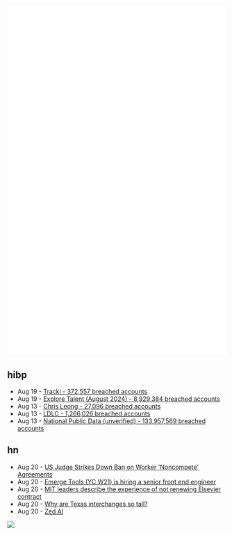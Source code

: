 ![Metrics](https://raw.githubusercontent.com/phixion/phixion/master/metrics.svg)

## hibp

<!--
for https://github.com/phixion/phixion/blob/main/.github/workflows/feeds.yml
-->
<!--START_SECTION:haveibeenpwnd-->
- Aug 19 - [Tracki - 372,557 breached accounts](https://haveibeenpwned.com/PwnedWebsites#Tracki)
- Aug 19 - [Explore Talent (August 2024) - 8,929,384 breached accounts](https://haveibeenpwned.com/PwnedWebsites#ExploreTalentAug2024)
- Aug 13 - [Chris Leong - 27,096 breached accounts](https://haveibeenpwned.com/PwnedWebsites#ChrisLeong)
- Aug 13 - [LDLC - 1,266,026 breached accounts](https://haveibeenpwned.com/PwnedWebsites#LDLC)
- Aug 13 - [National Public Data (unverified) - 133,957,569 breached accounts](https://haveibeenpwned.com/PwnedWebsites#NationalPublicData)
<!--END_SECTION:haveibeenpwnd-->

## hn

<!--
for https://github.com/phixion/phixion/blob/main/.github/workflows/feeds.yml
-->
<!--START_SECTION:hn-->
- Aug 20 - [US Judge Strikes Down Ban on Worker 'Noncompete' Agreements](https://www.reuters.com/legal/us-judge-strikes-down-biden-administration-ban-worker-noncompete-agreements-2024-08-20/)
- Aug 20 - [Emerge Tools (YC W21) is hiring a senior front end engineer](https://www.emergetools.com/careers/jobs/senior-frontend-engineer)
- Aug 20 - [MIT leaders describe the experience of not renewing Elsevier contract](https://sparcopen.org/our-work/big-deal-knowledge-base/unbundling-profiles/mit-libraries/)
- Aug 20 - [Why are Texas interchanges so tall?](https://practical.engineering/blog/2024/8/19/why-are-texas-interchanges-texas-so-tall)
- Aug 20 - [Zed AI](https://zed.dev/blog/zed-ai)
<!--END_SECTION:hn-->

<!--
for https://yhype.me
-->
![](https://hit.yhype.me/github/profile?user_id=13013670)
